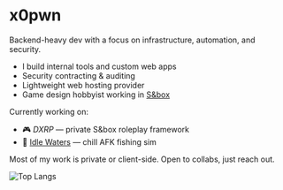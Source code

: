 # x0pwn

Backend-heavy dev with a focus on infrastructure, automation, and security.

- I build internal tools and custom web apps  
- Security contracting & auditing  
- Lightweight web hosting provider  
- Game design hobbyist working in [S&box](https://github.com/Facepunch/sbox)

Currently working on:
- 🎮 *DXRP* — private S&box roleplay framework  
- 🎣 [Idle Waters](https://github.com/x0pwn/IdleWaters) — chill AFK fishing sim

Most of my work is private or client-side. Open to collabs, just reach out.

![Top Langs](https://github-readme-stats.vercel.app/api/top-langs/?username=x0pwn&layout=compact&theme=dark)
